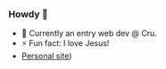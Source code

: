 ### Howdy 👋
- 🔭 Currently an entry web dev @ Cru.
- ⚡ Fun fact: I love Jesus!
- [Personal site](https://zachery.tech/))

